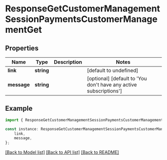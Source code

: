 # ResponseGetCustomerManagementSessionPaymentsCustomerManagementGet


## Properties

Name | Type | Description | Notes
------------ | ------------- | ------------- | -------------
**link** | **string** |  | [default to undefined]
**message** | **string** |  | [optional] [default to 'You don\'t have any active subscriptions']

## Example

```typescript
import { ResponseGetCustomerManagementSessionPaymentsCustomerManagementGet } from './api';

const instance: ResponseGetCustomerManagementSessionPaymentsCustomerManagementGet = {
    link,
    message,
};
```

[[Back to Model list]](../README.md#documentation-for-models) [[Back to API list]](../README.md#documentation-for-api-endpoints) [[Back to README]](../README.md)
